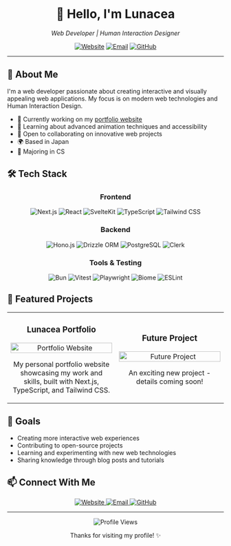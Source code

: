 <div align="center">
  <h1>👋 Hello, I'm Lunacea</h1>
  <p><i>Web Developer | Human Interaction Designer</i></p>
  
  [![Website](https://img.shields.io/badge/Website-lunacea.jp-38B2AC?style=for-the-badge&logo=vercel)](https://lunacea.jp)
  [![Email](https://img.shields.io/badge/Email-contact@lunacea.jp-blue?style=for-the-badge&logo=gmail)](mailto:contact@lunacea.jp)
  [![GitHub](https://img.shields.io/badge/GitHub-Lunacea-181717?style=for-the-badge&logo=github)](https://github.com/Lunacea)
</div>

---

## 💫 About Me

I'm a web developer passionate about creating interactive and visually appealing web applications.
My focus is on modern web technologies and Human Interaction Design.

- 🔭 Currently working on my [portfolio website](https://lunacea.jp)
- 🌱 Learning about advanced animation techniques and accessibility
- 👯 Open to collaborating on innovative web projects
- 🌍 Based in Japan
- 🏫 Majoring in CS

## 🛠️ Tech Stack

<div align="center">
  
### Frontend
  
![Next.js](https://img.shields.io/badge/Next.js-000000?style=for-the-badge&logo=next.js&logoColor=white)
![React](https://img.shields.io/badge/React-61DAFB?style=for-the-badge&logo=react&logoColor=black)
![SvelteKit](https://img.shields.io/badge/SvelteKit-FF3E00?style=for-the-badge&logo=svelte&logoColor=white)
![TypeScript](https://img.shields.io/badge/TypeScript-3178C6?style=for-the-badge&logo=typescript&logoColor=white)
![Tailwind CSS](https://img.shields.io/badge/Tailwind_CSS-38B2AC?style=for-the-badge&logo=tailwind-css&logoColor=white)

### Backend

![Hono.js](https://img.shields.io/badge/Hono.js-yellow?style=for-the-badge&logo=hono)
![Drizzle ORM](https://img.shields.io/badge/Drizzle_ORM-black?style=for-the-badge&logo=drizzle)
![PostgreSQL](https://img.shields.io/badge/PostgreSQL-4169E1?style=for-the-badge&logo=postgresql&logoColor=white)
![Clerk](https://img.shields.io/badge/Clerk-6C47FF?style=for-the-badge&logo=clerk&logoColor=white)

### Tools & Testing

![Bun](https://img.shields.io/badge/Bun-000000?style=for-the-badge&logo=bun&logoColor=white)
![Vitest](https://img.shields.io/badge/Vitest-6E9F18?style=for-the-badge&logo=vitest&logoColor=white)
![Playwright](https://img.shields.io/badge/Playwright-2EAD33?style=for-the-badge&logo=playwright&logoColor=white)
![Biome](https://img.shields.io/badge/Biome-60A5FA?style=for-the-badge&logo=biome&logoColor=white)
![ESLint](https://img.shields.io/badge/ESLint-4B32C3?style=for-the-badge&logo=eslint&logoColor=white)

</div>

## 🌟 Featured Projects

<table>
  <tr>
    <td width="50%">
      <h3 align="center">Lunacea Portfolio</h3>
      <p align="center">
        <a href="https://lunacea.jp" target="_blank">
          <img src="https://via.placeholder.com/300x150?text=Lunacea+Portfolio" width="100%" alt="Portfolio Website"/>
        </a>
        <p align="center">
          My personal portfolio website showcasing my work and skills, built with Next.js, TypeScript, and Tailwind CSS.
        </p>
      </p>
    </td>
    <td width="50%">
      <h3 align="center">Future Project</h3>
      <p align="center">
        <a href="#" target="_blank">
          <img src="https://via.placeholder.com/300x150?text=Coming+Soon" width="100%" alt="Future Project"/>
        </a>
        <p align="center">
          An exciting new project - details coming soon!
        </p>
      </p>
    </td>
  </tr>
</table>

## 🎯 Goals

- Creating more interactive web experiences
- Contributing to open-source projects
- Learning and experimenting with new web technologies
- Sharing knowledge through blog posts and tutorials

## 📫 Connect With Me

<div align="center">
  <a href="https://lunacea.jp">
    <img src="https://img.shields.io/badge/Website-lunacea.jp-38B2AC?style=for-the-badge&logo=vercel" alt="Website"/>
  </a>
  <a href="mailto:contact@lunacea.jp">
    <img src="https://img.shields.io/badge/Email-contact@lunacea.jp-blue?style=for-the-badge&logo=gmail" alt="Email"/>
  </a>
  <a href="https://github.com/Lunacea">
    <img src="https://img.shields.io/badge/GitHub-Lunacea-181717?style=for-the-badge&logo=github" alt="GitHub"/>
  </a>
</div>

---

<div align="center">
  <img src="https://komarev.com/ghpvc/?username=Lunacea&color=blueviolet&style=for-the-badge" alt="Profile Views"/>
  
  <p>Thanks for visiting my profile! ✨</p>
</div>
